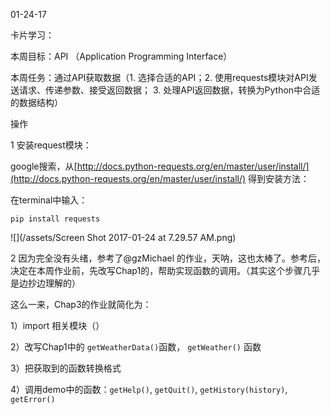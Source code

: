 01-24-17

卡片学习：

本周目标：API （Application Programming Interface）

本周任务：通过API获取数据（1. 选择合适的API；2. 使用requests模块对API发送请求、传递参数、接受返回数据； 3. 处理API返回数据，转换为Python中合适的数据结构）

操作

1 安装request模块：

google搜索，从[http://docs.python-requests.org/en/master/user/install/](http://docs.python-requests.org/en/master/user/install/) 得到安装方法：

在terminal中输入：

`pip install requests`

![](/assets/Screen Shot 2017-01-24 at 7.29.57 AM.png)



2 因为完全没有头绪，参考了@gzMichael 的作业，天呐，这也太棒了。参考后，决定在本周作业前，先改写Chap1的，帮助实现函数的调用。（其实这个步骤几乎是边抄边理解的）

这么一来，Chap3的作业就简化为：

1）import 相关模块（）

2）改写Chap1中的 `getWeatherData()`函数， `getWeather()` 函数

3）把获取到的函数转换格式

4）调用demo中的函数：`getHelp()`, `getQuit()`, `getHistory(history)`, `getError()`

